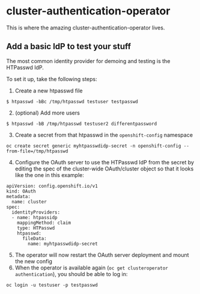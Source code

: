 # cluster-authentication-operator

This is where the amazing cluster-authentication-operator lives.

## Add a basic IdP to test your stuff
The most common identity provider for demoing and testing is the HTPasswd IdP.

To set it up, take the following steps:

1. Create a new htpasswd file
```
$ htpasswd -bBc /tmp/htpasswd testuser testpasswd
```
2. (optional) Add more users
```
$ htpasswd -bB /tmp/htpasswd testuser2 differentpassword
```
3. Create a secret from that htpasswd in the `openshift-config` namespace
```
oc create secret generic myhtpasswdidp-secret -n openshift-config --from-file=/tmp/htpasswd
```
4. Configure the OAuth server to use the HTPasswd IdP from the secret by editing the spec of the cluster-wide OAuth/cluster object so that it looks like the one in this example:
```
apiVersion: config.openshift.io/v1
kind: OAuth
metadata:
  name: cluster
spec:
  identityProviders:
  - name: htpassidp
    mappingMethod: claim
    type: HTPasswd
    htpasswd:
      fileData:
        name: myhtpasswdidp-secret
```
5. The operator will now restart the OAuth server deployment and mount the new config
6. When the operator is available again (`oc get clusteroperator authentication`), you should be able to log in:
```
oc login -u testuser -p testpasswd
```
